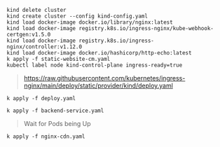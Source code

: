 ```
kind delete cluster
kind create cluster --config kind-config.yaml
kind load docker-image docker.io/library/nginx:latest
kind load docker-image registry.k8s.io/ingress-nginx/kube-webhook-certgen:v1.5.0
kind load docker-image registry.k8s.io/ingress-nginx/controller:v1.12.0
kind load docker-image docker.io/hashicorp/http-echo:latest
k apply -f static-website-cm.yaml
kubectl label node kind-control-plane ingress-ready=true
```
>  https://raw.githubusercontent.com/kubernetes/ingress-nginx/main/deploy/static/provider/kind/deploy.yaml
```
k apply -f deploy.yaml

k apply -f backend-service.yaml
```
>  Wait for Pods being Up
```
k apply -f nginx-cdn.yaml
```
